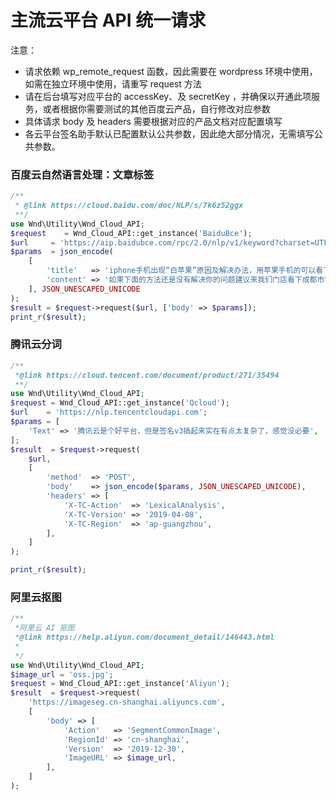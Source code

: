 # 主流云平台 API 统一请求
注意：
- 请求依赖 wp_remote_request 函数，因此需要在 wordpress 环境中使用，如需在独立环境中使用，请重写 request 方法
- 请在后台填写对应平台的 accessKey、及 secretKey ，并确保以开通此项服务，或者根据你需要测试的其他百度云产品，自行修改对应参数
- 具体请求 body 及 headers 需要根据对应的产品文档对应配置填写
- 各云平台签名助手默认已配置默认公共参数，因此绝大部分情况，无需填写公共参数。

### 百度云自然语言处理：文章标签
```php
/**
 * @link https://cloud.baidu.com/doc/NLP/s/7k6z52ggx
 **/
use Wnd\Utility\Wnd_Cloud_API;
$request    = Wnd_Cloud_API::get_instance('BaiduBce');
$url     = 'https://aip.baidubce.com/rpc/2.0/nlp/v1/keyword?charset=UTF-8';
$params  = json_encode(
	[
		'title'   => 'iphone手机出现“白苹果”原因及解决办法，用苹果手机的可以看下',
		'content' => '如果下面的方法还是没有解决你的问题建议来我们门店看下成都市锦江区红星路三段99号银石广场24层01室。在通电的情况下掉进清水，这种情况一不需要拆机处理。尽快断电。用力甩干，但别把机器甩掉，主意要把屏幕内的水甩出来。如果屏幕残留有水滴，干后会有痕迹。^H3 放在台灯，射灯等轻微热源下让水分慢慢散去。',
	], JSON_UNESCAPED_UNICODE
);
$result = $request->request($url, ['body' => $params]);
print_r($result);
```

### 腾讯云分词
```php
/**
 *@link https://cloud.tencent.com/document/product/271/35494
 **/
use Wnd\Utility\Wnd_Cloud_API;
$request = Wnd_Cloud_API::get_instance('Qcloud');
$url    = 'https://nlp.tencentcloudapi.com';
$params = [
	'Text' => '腾讯云是个好平台，但是签名v3搞起来实在有点太复杂了，感觉没必要',
];
$result  = $request->request(
	$url,
	[
		'method'  => 'POST',
		'body'    => json_encode($params, JSON_UNESCAPED_UNICODE),
		'headers' => [
			'X-TC-Action'  => 'LexicalAnalysis',
			'X-TC-Version' => '2019-04-08',
			'X-TC-Region'  => 'ap-guangzhou',
		],
	]
);

print_r($result);
```

### 阿里云抠图
```php
/**
 *阿里云 AI 抠图
 *@link https://help.aliyun.com/document_detail/146443.html
 *
 */
use Wnd\Utility\Wnd_Cloud_API;
$image_url = 'oss.jpg';
$request = Wnd_Cloud_API::get_instance('Aliyun');
$result  = $request->request(
	'https://imageseg.cn-shanghai.aliyuncs.com',
	[
		'body' => [
			'Action'   => 'SegmentCommonImage',
			'RegionId' => 'cn-shanghai',
			'Version'  => '2019-12-30',
			'ImageURL' => $image_url,
		],
	]
);
```
